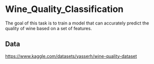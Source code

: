 # Wine_Quality_Classification

The goal of this task is to train a model that can accurately predict the quality of wine based on a set of features.

## Data

https://www.kaggle.com/datasets/yasserh/wine-quality-dataset
